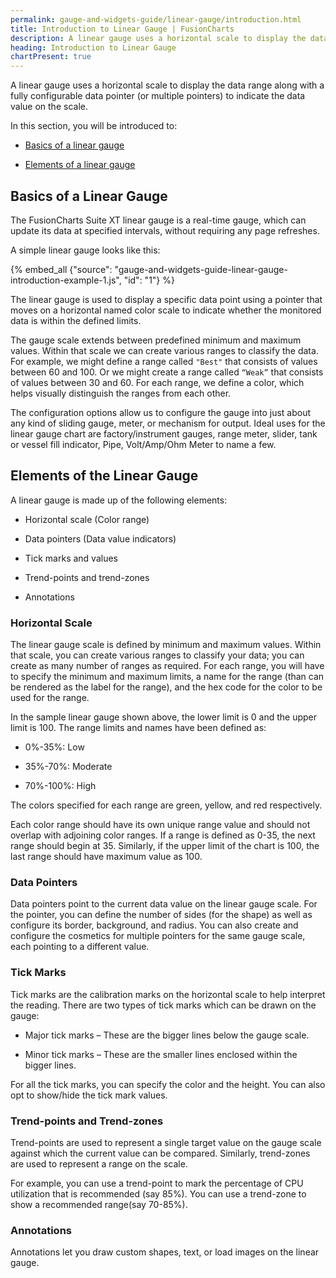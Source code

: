 ```yaml
---
permalink: gauge-and-widgets-guide/linear-gauge/introduction.html
title: Introduction to Linear Gauge | FusionCharts
description: A linear gauge uses a horizontal scale to display the data range. This section talks about basics of a linear gauge and its elements
heading: Introduction to Linear Gauge
chartPresent: true
---
```


A linear gauge uses a horizontal scale to display the data range along with a fully configurable data pointer (or multiple pointers) to indicate the data value on the scale.

In this section, you will be introduced to:

* <a href="{{ site.baseurl }}gauge-and-widgets-guide/linear-gauge/introduction.html#basics-of-a-linear-gauge">Basics of a linear gauge</a>

* <a href="{{ site.baseurl }}gauge-and-widgets-guide/linear-gauge/introduction.html#elements-of-the-linear-gauge">Elements of a linear gauge</a>

## Basics of a Linear Gauge

The FusionCharts Suite XT linear gauge is a real-time gauge, which can update its data at specified intervals, without requiring any page refreshes.

A simple linear gauge looks like this:

{% embed_all {"source": "gauge-and-widgets-guide-linear-gauge-introduction-example-1.js", "id": "1"} %}

The linear gauge is used to display a specific data point using a pointer that moves on a horizontal named color scale to indicate whether the monitored data is within the defined limits.

The gauge scale extends between predefined minimum and maximum values. Within that scale we can create various ranges to classify the data. For example, we might define a range called `"Best"` that consists of values between 60 and 100. Or we might create a range called `“Weak”` that consists of values between 30 and 60. For each range, we define a color, which helps visually distinguish the ranges from each other.

The configuration options allow us to configure the gauge into just about any kind of sliding gauge, meter, or mechanism for output. Ideal uses for the linear gauge chart are factory/instrument gauges, range meter, slider, tank or vessel fill indicator, Pipe, Volt/Amp/Ohm Meter to name a few.

## Elements of the Linear Gauge

A linear gauge is made up of the following elements:

* Horizontal scale (Color range)

* Data pointers (Data value indicators)

* Tick marks and values

* Trend-points and trend-zones

* Annotations

### Horizontal Scale

The linear gauge scale is defined by minimum and maximum values. Within that scale, you can create various ranges to classify your data; you can create as many number of ranges as required. For each range, you will have to specify the minimum and maximum limits, a name for the range (than can be rendered as the label for the range), and the hex code for the color to be used for the range.

In the sample linear gauge shown above, the lower limit is 0 and the upper limit is 100. The range limits and names have been defined as:

* 0%-35%: Low

* 35%-70%: Moderate

* 70%-100%: High

The colors specified for each range are green, yellow, and red respectively.

<p class="text-warning">Each color range should have its own unique range value and should not overlap with adjoining color ranges. If a range is defined as 0-35, the next range should begin at 35. Similarly, if the upper limit of the chart is 100, the last range should have maximum value as 100.</p>

### Data Pointers

Data pointers point to the current data value on the linear gauge scale. For the pointer, you can define the number of sides (for the shape) as well as configure its border, background, and radius. You can also create and configure the cosmetics for multiple pointers for the same gauge scale, each pointing to a different value.

### Tick Marks

Tick marks are the calibration marks on the horizontal scale to help interpret the reading. There are two types of tick marks which can be drawn on the gauge:

* Major tick marks – These are the bigger lines below the gauge scale.

* Minor tick marks – These are the smaller lines enclosed within the bigger lines.

For all the tick marks, you can specify the color and the height. You can also opt to show/hide the tick mark values.

### Trend-points and Trend-zones

Trend-points are used to represent a single target value on the gauge scale against which the current value can be compared. Similarly, trend-zones are used to represent a range on the scale.

For example, you can use a trend-point to mark the percentage of CPU utilization that is recommended (say 85%). You can use a trend-zone to show a recommended range(say 70-85%).

### Annotations

Annotations let you draw custom shapes, text, or load images on the linear gauge.